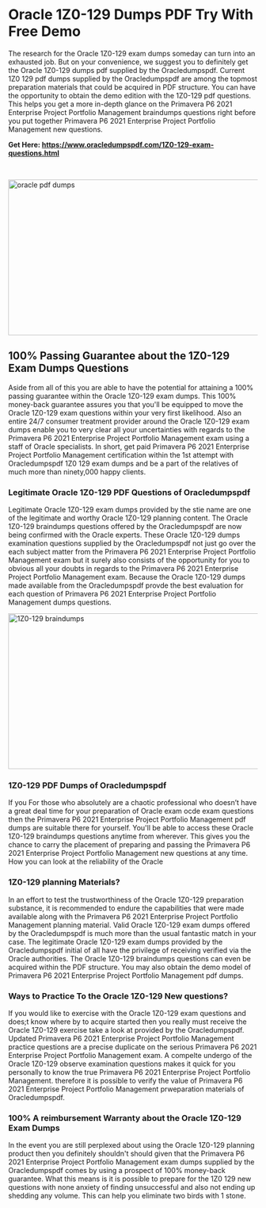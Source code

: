 <h1>Oracle 1Z0-129 Dumps PDF Try With Free Demo</h1>
<p>The research for the Oracle 1Z0-129 exam dumps someday can turn into an exhausted job. But on your convenience, we suggest you to definitely get the Oracle 1Z0-129 dumps pdf supplied by the Oracledumpspdf. Current 1Z0 129 pdf dumps supplied by the Oracledumpspdf are among the topmost preparation materials that could be acquired in PDF structure. You can have the opportunity to obtain the demo edition with the 1Z0-129 pdf questions. This helps you get a more in-depth glance on the Primavera P6 2021 Enterprise Project Portfolio Management braindumps questions right before you put together Primavera P6 2021 Enterprise Project Portfolio Management new questions.</p>
<p><strong>Get Here: <a href="https://www.oracledumpspdf.com/1Z0-129-exam-questions.html">https://www.oracledumpspdf.com/1Z0-129-exam-questions.html</a></strong></p>
<p>&nbsp;</p>
<p><span style="font-weight: 400;"><img style="display: block; margin-left: auto; margin-right: auto;" src="https://i.ibb.co/RCKYBmz/digital-marketing-Made-with-Poster-My-Wall.jpg" alt="oracle pdf dumps" width="850" height="314" /></span></p>
<h2><strong>100% Passing Guarantee about the 1Z0-129 Exam Dumps Questions</strong></h2>
<p>Aside from all of this you are able to have the potential for attaining a 100% passing guarantee within the Oracle 1Z0-129 exam dumps. This 100% money-back guarantee assures you that you'll be equipped to move the Oracle 1Z0-129 exam questions within your very first likelihood. Also an entire 24/7 consumer treatment provider around the Oracle 1Z0-129 exam dumps enable you to very clear all your uncertainties with regards to the Primavera P6 2021 Enterprise Project Portfolio Management exam using a staff of Oracle specialists. In short, get paid Primavera P6 2021 Enterprise Project Portfolio Management certification within the 1st attempt with Oracledumpspdf 1Z0 129 exam dumps and be a part of the relatives of much more than ninety,000 happy clients.</p>
<h3><strong>Legitimate Oracle 1Z0-129 PDF Questions of Oracledumpspdf</strong></h3>
<p>Legitimate Oracle 1Z0-129 exam dumps provided by the stie name are one of the legitimate and worthy Oracle 1Z0-129 planning content. The Oracle 1Z0-129 braindumps questions offered by the Oracledumpspdf are now being confirmed with the Oracle experts. These Oracle 1Z0-129 dumps examination questions supplied by the Oracledumpspdf not just go over the each subject matter from the Primavera P6 2021 Enterprise Project Portfolio Management exam but it surely also consists of the opportunity for you to obvious all your doubts in regards to the Primavera P6 2021 Enterprise Project Portfolio Management exam. Because the Oracle 1Z0-129 dumps made available from the Oracledumpspdf provde the best evaluation for each question of Primavera P6 2021 Enterprise Project Portfolio Management dumps questions.</p>
<p><a href="https://www.oracledumpspdf.com/1Z0-129-exam-questions.html"><span style="font-weight: 400;"><img style="display: block; margin-left: auto; margin-right: auto;" src="https://i.ibb.co/zfVYYs0/Digital-Marketing-Agency-Made-with-Poster-My-Wall-1.jpg" alt="1Z0-129 braindumps" width="850" height="314" /></span></a></p>
<h3><strong>1Z0-129 PDF Dumps of Oracledumpspdf</strong></h3>
<p>If you For those who absolutely are a chaotic professional who doesn&rsquo;t have a great deal time for your preparation of Oracle exam ocde exam questions then the Primavera P6 2021 Enterprise Project Portfolio Management pdf dumps are suitable there for yourself. You'll be able to access these Oracle 1Z0-129 braindumps questions anytime from wherever. This gives you the chance to carry the placement of preparing and passing the Primavera P6 2021 Enterprise Project Portfolio Management new questions at any time.<br />How you can look at the reliability of the Oracle</p>
<h3>1Z0-129 planning Materials?</h3>
<p>In an effort to test the trustworthiness of the Oracle 1Z0-129 preparation substance, it is recommended to endure the capabilities that were made available along with the Primavera P6 2021 Enterprise Project Portfolio Management planning material. Valid Oracle 1Z0-129 exam dumps offered by the Oracledumpspdf is much more than the usual fantastic match in your case. The legitimate Oracle 1Z0-129 exam dumps provided by the Oracledumpspdf initial of all have the privilege of receiving verified via the Oracle authorities. The Oracle 1Z0-129 braindumps questions can even be acquired within the PDF structure. You may also obtain the demo model of Primavera P6 2021 Enterprise Project Portfolio Management pdf dumps.</p>
<h3>Ways to Practice To the Oracle 1Z0-129 New questions?</h3>
<p>If you would like to exercise with the Oracle 1Z0-129 exam questions and does;t know where by to acquire started then you really must receive the Oracle 1Z0-129 exercise take a look at provided by the Oracledumpspdf. Updated Primavera P6 2021 Enterprise Project Portfolio Management practice questions are a precise duplicate on the serious Primavera P6 2021 Enterprise Project Portfolio Management exam. A compelte undergo of the Oracle 1Z0-129 observe examination questions makes it quick for you personally to know the true Primavera P6 2021 Enterprise Project Portfolio Management. therefore it is possible to verify the value of Primavera P6 2021 Enterprise Project Portfolio Management prweparation materials of Oracledumpspdf.</p>
<h3><strong>100% A reimbursement Warranty about the Oracle 1Z0-129 Exam Dumps</strong></h3>
<p>In the event you are still perplexed about using the Oracle 1Z0-129 planning product then you definitely shouldn't should given that the Primavera P6 2021 Enterprise Project Portfolio Management exam dumps supplied by the Oracledumpspdf comes by using a prospect of 100% money-back guarantee. What this means is it is possible to prepare for the 1Z0 129 new questions with none anxiety of finding unsuccessful and also not ending up shedding any volume. This can help you eliminate two birds with 1 stone.</p>
